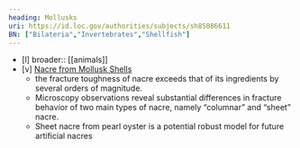 ```yaml
---
heading: Mollusks
uri: https://id.loc.gov/authorities/subjects/sh85086611
BN: ["Bilateria","Invertebrates","Shellfish"]
---
```


- [l] broader:: [[animals]]
- [v] [Nacre from Mollusk Shells](https://doi.org/10.1039/9781849735315-00113)
	- the fracture toughness of nacre exceeds that of its ingredients by several orders of magnitude.
	- Microscopy observations reveal substantial differences in fracture behavior of two main types of nacre, namely “columnar” and “sheet” nacre.
	- Sheet nacre from pearl oyster is a potential robust model for future artificial nacres
